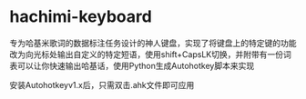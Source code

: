 # hachimi-keyboard
专为哈基米歌词的数据标注任务设计的神人键盘，实现了将键盘上的特定键的功能改为向光标处输出自定义的特定短语，使用shift+CapsLK切换，并附带有一份词表可以让你快速输出哈基话，使用Python生成Autohotkey脚本来实现

安装Autohotkeyv1.x后，只需双击.ahk文件即可应用
